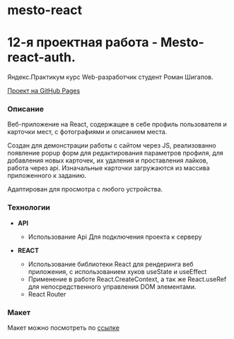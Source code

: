 # mesto-react
# 12-я проектная работа - Mesto-react-auth.
Яндекс.Практикум курс Web-разработчик студент Роман Шигапов.

[Проект на GitHub Pages](https://RomanShigapov.github.io/react-mesto-auth/)

### Описание
Веб-приложение на React, содержащее в себе профиль пользователя и карточки мест, с фотографиями и описанием места.

Создан для демонстрации работы с сайтом через JS, реализованно появление popup форм для редактирования параметров профиля, для добавления новых карточек, их удаления и проставления лайков, работа через api.
Изначальные карточки загружаются из массива приложенного к заданию.

Адаптирован для просмотра с любого устройства.

### Технологии

* __API__
    * Использование Api Для подключения проекта к серверу

* __REACT__
    * Использование библиотеки React для рендеринга веб приложения, с использованием хуков useState и useEffect
    * Применение в работе React.CreateContext, а так же React.useRef для непосредственного управления DOM элементами.
    * React Router


### Макет
Макет можно посмотреть по [ссылке](https://www.figma.com/file/bjyvbKKJN2naO0ucURl2Z0/JavaScript.-Sprint-5?node-id=0%3A1)
